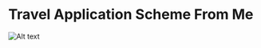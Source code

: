 # Travel Application Scheme From Me

![Alt text](https://cdn.discordapp.com/attachments/712958280863055903/1112891612608073768/image.png)
